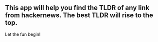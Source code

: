 ## This app will help you find the TLDR of any link from hackernews. The best TLDR will rise to the top.

Let the fun begin! 